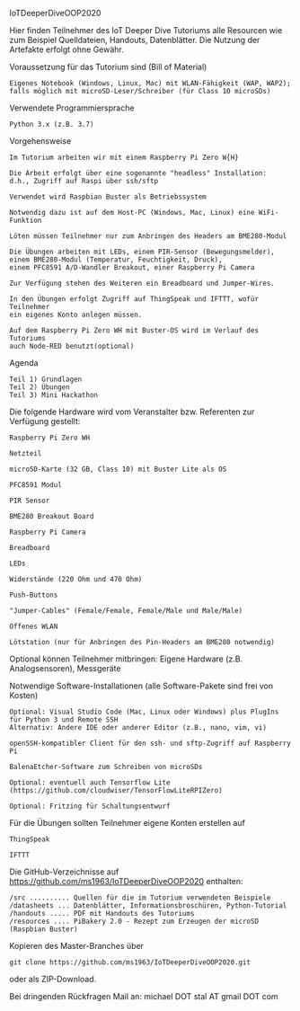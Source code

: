 IoTDeeperDiveOOP2020

Hier finden Teilnehmer des IoT Deeper Dive Tutoriums alle Resourcen wie zum Beispiel Quelldateien, 
Handouts, Datenblätter.
Die Nutzung der Artefakte erfolgt ohne Gewähr.

  Voraussetzung für das Tutorium sind (Bill of Material)

    Eigenes Notebook (Windows, Linux, Mac) mit WLAN-Fähigkeit (WAP, WAP2); 
    falls möglich mit microSD-Leser/Schreiber (für Class 10 microSDs)
    
  Verwendete Programmiersprache
  
    Python 3.x (z.B. 3.7)
  
  Vorgehensweise
  
    Im Tutorium arbeiten wir mit einem Raspberry Pi Zero W{H}
  
    Die Arbeit erfolgt über eine sogenannte "headless" Installation: 
    d.h., Zugriff auf Raspi über ssh/sftp
    
    Verwendet wird Raspbian Buster als Betriebssystem
    
    Notwendig dazu ist auf dem Host-PC (Windows, Mac, Linux) eine WiFi-Funktion
    
    Löten müssen Teilnehmer nur zum Anbringen des Headers am BME280-Modul
    
    Die Übungen arbeiten mit LEDs, einem PIR-Sensor (Bewegungsmelder), 
    einem BME280-Modul (Temperatur, Feuchtigkeit, Druck), 
    einem PFC8591 A/D-Wandler Breakout, einer Raspberry Pi Camera
    
    Zur Verfügung stehen des Weiteren ein Breadboard und Jumper-Wires.
    
    In den Übungen erfolgt Zugriff auf ThingSpeak und IFTTT, wofür Teilnehmer 
    ein eigenes Konto anlegen müssen.
    
    Auf dem Raspberry Pi Zero WH mit Buster-OS wird im Verlauf des Tutoriums 
    auch Node-RED benutzt(optional)
    
  Agenda
  
    Teil 1) Grundlagen
    Teil 2) Übungen
    Teil 3) Mini Hackathon
  
  
  Die folgende Hardware wird vom Veranstalter bzw. Referenten zur Verfügung gestellt:
  
    Raspberry Pi Zero WH
    
    Netzteil
    
    microSD-Karte (32 GB, Class 10) mit Buster Lite als OS
    
    PFC8591 Modul
    
    PIR Sensor
    
    BME280 Breakout Board
    
    Raspberry Pi Camera 
    
    Breadboard
    
    LEDs
    
    Widerstände (220 Ohm und 470 Ohm)
    
    Push-Buttons
    
    "Jumper-Cables" (Female/Female, Female/Male und Male/Male)
    
    Offenes WLAN
    
    Lötstation (nur für Anbringen des Pin-Headers am BME280 notwendig)
    
    
Optional können Teilnehmer mitbringen: Eigene Hardware (z.B. Analogsensoren), Messgeräte
  

Notwendige Software-Installationen (alle Software-Pakete sind frei von Kosten)


    Optional: Visual Studio Code (Mac, Linux oder Windows) plus PlugIns für Python 3 und Remote SSH
    Alternativ: Andere IDE oder anderer Editor (z.B., nano, vim, vi)
  
    openSSH-kompatibler Client für den ssh- und sftp-Zugriff auf Raspberry Pi
  
    BalenaEtcher-Software zum Schreiben von microSDs
  
    Optional: eventuell auch Tensorflow Lite (https://github.com/cloudwiser/TensorFlowLiteRPIZero)
    
    Optional: Fritzing für Schaltungsentwurf
  
Für die Übungen sollten Teilnehmer eigene Konten erstellen auf

    ThingSpeak
  
    IFTTT
    
Die GitHub-Verzeichnisse auf https://github.com/ms1963/IoTDeeperDiveOOP2020 enthalten:

    /src .......... Quellen für die im Tutorium verwendeten Beispiele 
    /datasheets ... Datenblätter, Informationsbroschüren, Python-Tutorial
    /handouts ..... PDF mit Handouts des Tutoriums
    /resources .... PiBakery 2.0 - Rezept zum Erzeugen der microSD (Raspbian Buster)
  
Kopieren des Master-Branches über 

    git clone https://github.com/ms1963/IoTDeeperDiveOOP2020.git 
    
oder als 
    ZIP-Download.

Bei dringenden Rückfragen Mail an: michael DOT stal AT gmail DOT com
